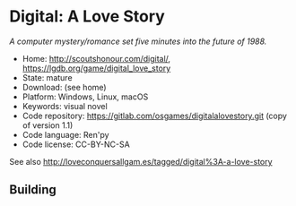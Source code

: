 # Digital: A Love Story

_A computer mystery/romance set five minutes into the future of 1988._

- Home: http://scoutshonour.com/digital/, https://lgdb.org/game/digital_love_story
- State: mature
- Download: (see home)
- Platform: Windows, Linux, macOS
- Keywords: visual novel
- Code repository: https://gitlab.com/osgames/digitalalovestory.git (copy of version 1.1)
- Code language: Ren'py
- Code license: CC-BY-NC-SA

See also http://loveconquersallgam.es/tagged/digital%3A-a-love-story

## Building
